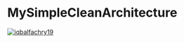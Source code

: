 # MySimpleCleanArchitecture
[![iqbalfachry19](https://circleci.com/gh/iqbalfachry19/MySimpleCleanArchitecture.svg?style=svg)](https://app.circleci.com/pipelines/github/Iqbalfachry19/MySimpleCleanArchitecture)
